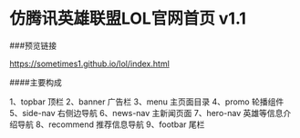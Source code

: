 # 仿腾讯英雄联盟LOL官网首页 v1.1

###预览链接

https://sometimes1.github.io/lol/index.html

####主要构成

1、topbar 顶栏
2、banner 广告栏
3、menu 主页面目录
4、promo 轮播组件
5、side-nav 右侧边导航
6、news-nav 主新闻页面
7、hero-nav 英雄等信息介绍导航
8、recommend 推荐信息导航
9、footbar 尾栏
